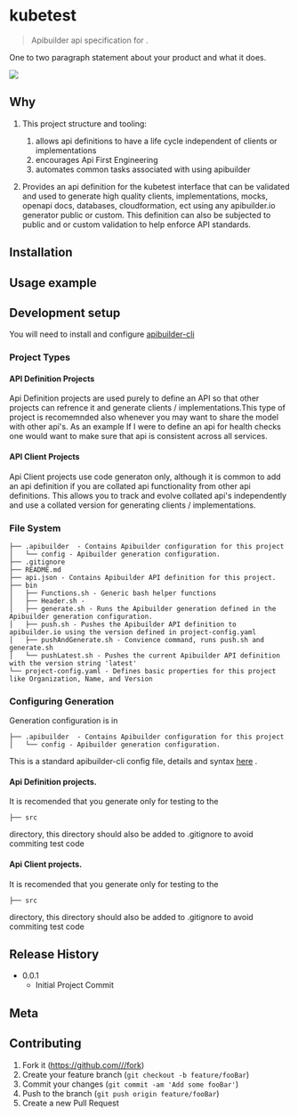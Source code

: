 # kubetest
> Apibuilder api specification for .

One to two paragraph statement about your product and what it does.

![](header.png)

## Why
1. This project structure and tooling: 
    1. allows api definitions to have a life cycle independent of clients or implementations
    1. encourages Api First Engineering
    1. automates common tasks associated with using apibuilder 

1. Provides an api definition for the kubetest interface that can 
be validated and used to generate high quality clients, implementations, 
mocks, openapi docs, databases, cloudformation, ect using any 
apibuilder.io generator public or custom. This definition can also be 
subjected to public and or custom validation to help enforce API standards. 

## Installation

## Usage example

## Development setup

You will need to install and configure [apibuilder-cli](https://github.com/apicollective/apibuilder-cli) 

### Project Types

#### API Definition Projects

Api Definition projects are used purely to define an API so that other 
projects can refrence it and generate clients / implementations.This type 
of project is recomemnded also whenever you may want to share the model 
with other api's. As an example If I were to define an api for health checks 
one would want to make sure that api is consistent across all services. 

#### API Client Projects

Api Client projects use code generaton only, although it is common to add an 
api definition if you are collated api functionality from other api definitions. 
This allows you to track and evolve collated api's independently and use a 
collated version for generating clients / implementations.  
 

### File System
```
├── .apibuilder  - Contains Apibuilder configuration for this project
│   └── config - Apibuilder generation configuration.
├── .gitignore
├── README.md
├── api.json - Contains Apibuilder API definition for this project.
├── bin
│   ├── Functions.sh - Generic bash helper functions
│   ├── Header.sh -
│   ├── generate.sh - Runs the Apibuilder generation defined in the Apibuilder generation configuration.
│   ├── push.sh - Pushes the Apibuilder API definition to apibuilder.io using the version defined in project-config.yaml
│   ├── pushAndGenerate.sh - Convience command, runs push.sh and generate.sh
│   └── pushLatest.sh - Pushes the current Apibuilder API definition with the version string 'latest'
└── project-config.yaml - Defines basic properties for this project like Organization, Name, and Version
```

### Configuring Generation

Generation configuration is in  
```
├── .apibuilder  - Contains Apibuilder configuration for this project
│   └── config - Apibuilder generation configuration.
```
This is a standard apibuilder-cli config file, details and syntax [here](https://github.com/apicollective/apibuilder-cli) .

#### Api Definition projects.
It is recomended that you generate only for testing to the
```
├── src 
```
directory, this directory should also be added to .gitignore to avoid commiting test code

#### Api Client projects.
It is recomended that you generate only for testing to the
```
├── src 
```
directory, this directory should also be added to .gitignore to avoid commiting test code







## Release History

* 0.0.1
    * Initial Project Commit
## Meta

## Contributing

1. Fork it (<https://github.com///fork>)
2. Create your feature branch (`git checkout -b feature/fooBar`)
3. Commit your changes (`git commit -am 'Add some fooBar'`)
4. Push to the branch (`git push origin feature/fooBar`)
5. Create a new Pull Request

